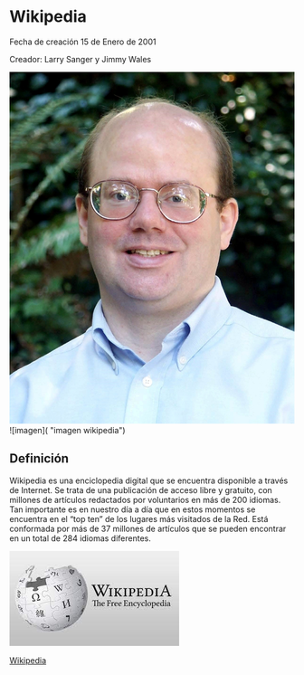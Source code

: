 # Wikipedia

Fecha de creación 15 de Enero de 2001

Creador: Larry Sanger y Jimmy Wales

![imagen](https://github.com/elfrago05/SMX2-M8_UF1_A1_HistoriaWeb_2002/blob/main/L_Sanger.jpg "imagen wikipedia")
![imagen]( "imagen wikipedia")


## Definición

Wikipedia es una enciclopedia digital que se encuentra disponible a través de Internet. Se trata de una publicación de acceso libre y gratuito, con millones de artículos redactados por voluntarios en más de 200 idiomas. Tan importante es en nuestro día a día que en estos momentos se encuentra en el “top ten” de los lugares más visitados de la Red. Está conformada por más de 37 millones de artículos que se pueden encontrar en un total de 284 idiomas diferentes.

![imagen](https://github.com/elfrago05/SMX2-M8_UF1_A1_HistoriaWeb_2002/blob/main/descarga.jpg "imagen wikipedia")

[Wikipedia](https://es.wikipedia.org/wiki/Wikipedia:Portada "Titulo Opcional")
